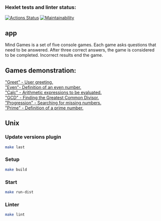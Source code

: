 ### Hexlet tests and linter status:
[![Actions Status](https://github.com/MrMikki-boop/java-project-61/workflows/hexlet-check/badge.svg)](https://github.com/MrMikki-boop/java-project-61/actions)
[![Maintainability](https://api.codeclimate.com/v1/badges/3cc1b86e97bf8784502c/maintainability)](https://codeclimate.com/github/MrMikki-boop/java-project-61/maintainability) <br>
## app

Mind Games is a set of five console games.
Each game asks questions that need to be answered.
After three correct answers, the game is considered to be completed.
Incorrect results end the game.

## Games demonstration:  <br>
["Greet" - User greeting.](https://asciinema.org/a/598239) <br>
["Even"- Definition of an even number.](https://asciinema.org/a/598226) <br>
["Calc" - Arithmetic expressions to be evaluated.](https://asciinema.org/a/598227) <br>
["GCD" - Finding the Greatest Common Divisor.](https://asciinema.org/a/598230) <br>
["Progression" - Searching for missing numbers.](https://asciinema.org/a/598235) <br>
["Prime" - Definition of a prime number.](https://asciinema.org/a/598237) <br>

## Unix

### Update versions plugin
```sh
make last
```

### Setup
```sh
make build
```

### Start
```sh
make run-dist
```

### Linter
```sh
make lint
```
